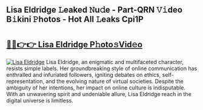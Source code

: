 ## Lisa Eldridge 𝙻eaked 𝙽u𝚍e - Part-QRN 𝚅𝚒deo B𝚒kini 𝙿hotos - Hot All 𝙻eaks Cpi1P

# <h2><a href="http://ld58lg4.urlbe.top/?page=Lisa+Eldridge">🔗🔗👉👉 Lisa Eldridge P𝚑oto𝚜Vid𝚎o</a></h2>

[![Lisa Eldridge](https://i.imgur.com/eBuTRDB.gif)](http://ld58lg4.urlbe.top/?page=Lisa+Eldridge)
Lisa Eldridge, an enigmatic and multifaceted character, resists simple labels. Her groundbreaking style of online communication has enthralled and infuriated followers, igniting debates on ethics, self-representation, and the evolving nature of virtual societies. Despite the ambiguity of her intentions, her impact on online culture is indisputable. With an unwavering spirit and undeniable allure, Lisa Eldridge reach in the digital universe is limitless.
